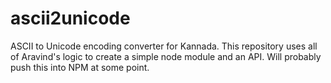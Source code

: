 # ascii2unicode
ASCII to Unicode encoding converter for Kannada. This repository uses all of Aravind's logic to create a simple node module and an API. Will probably push this into NPM at some point.
